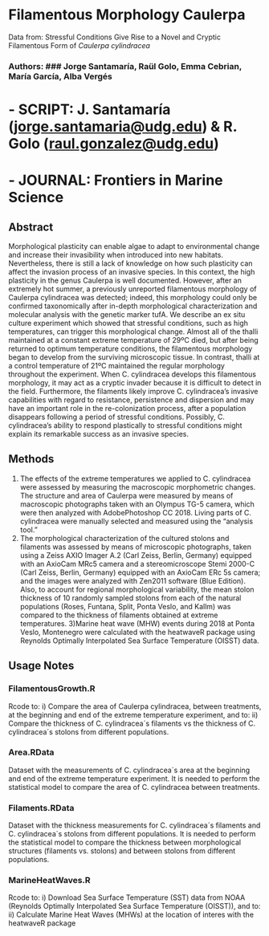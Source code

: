 # Filamentous Morphology Caulerpa
Data from: Stressful Conditions Give Rise to a Novel and Cryptic Filamentous Form of <i>Caulerpa cylindracea</i>

### Authors: ### Jorge Santamaría, Raül Golo, Emma Cebrian, María García, Alba Vergés


# - SCRIPT: J. Santamaría (jorge.santamaria@udg.edu) & R. Golo (raul.gonzalez@udg.edu)
# - JOURNAL: Frontiers in Marine Science

## Abstract

Morphological plasticity can enable algae to adapt to environmental change and increase their invasibility when introduced into new habitats. Nevertheless, there is still a lack of knowledge on how such plasticity can affect the invasion process of an invasive species. In this context, the high plasticity in the genus Caulerpa is well documented. However, after an extremely hot summer, a previously unreported filamentous morphology of Caulerpa cylindracea was detected; indeed, this morphology could only be confirmed taxonomically after in-depth morphological characterization and molecular analysis with the genetic marker tufA. We describe an ex situ culture experiment which showed that stressful conditions, such as high temperatures, can trigger this morphological change. Almost all of the thalli maintained at a constant extreme temperature of 29ºC died, but after being returned to optimum temperature conditions, the filamentous morphology began to develop from the surviving microscopic tissue. In contrast, thalli at a control temperature of 21ºC maintained the regular morphology throughout the experiment. When C. cylindracea develops this filamentous morphology, it may act as a cryptic invader because it is difficult to detect in the field. Furthermore, the filaments likely improve C. cylindracea’s invasive capabilities with regard to resistance, persistence and dispersion and may have an important role in the re-colonization process, after a population disappears following a period of stressful conditions. Possibly, C. cylindracea’s ability to respond plastically to stressful conditions might explain its remarkable success as an invasive species.

## Methods

1) The effects of the extreme temperatures we applied to C. cylindracea were assessed by measuring the macroscopic morphometric changes. The structure and area of Caulerpa were measured by means of macroscopic photographs taken with an Olympus TG-5 camera, which were then analyzed with AdobePhotoshop CC 2018. Living parts of C. cylindracea were manually selected and measured using the “analysis tool.”
2) The morphological characterization of the cultured stolons and filaments was assessed by means of microscopic photographs, taken using a Zeiss AXIO Imager A.2 (Carl Zeiss, Berlin, Germany) equipped with an AxioCam MRc5 camera and a stereomicroscope Stemi 2000-C (Carl Zeiss, Berlin, Germany) equipped with an AxioCam ERc 5s camera; and the images were analyzed with Zen2011 software (Blue Edition). Also, to account for regional morphological variability, the mean stolon thickness of 10 randomly sampled stolons from each of the natural populations (Roses, Funtana, Split, Ponta Veslo, and Kallm) was compared to the thickness of filaments obtained at extreme temperatures.
3)Marine heat wave (MHW) events during 2018 at Ponta Veslo, Montenegro were calculated with the heatwaveR package using Reynolds Optimally Interpolated Sea Surface Temperature (OISST) data.

## Usage Notes

### FilamentousGrowth.R
Rcode to: i) Compare the area of Caulerpa cylindracea, between treatments, at the beginning and end of the extreme temperature experiment, and to: ii) Compare the thickness of C. cylindracea´s filaments vs the thickness of C. cylindracea´s stolons from different populations.

### Area.RData
Dataset with the measurements of C. cylindracea´s area at the beginning and end of the extreme temperature experiment. It is needed to perform the statistical model to compare the area of C. cylindracea between treatments.

### Filaments.RData
Dataset with the thickness measurements for C. cylindracea´s filaments and C. cylindracea´s stolons from different populations. It is needed to perform the statistical model to compare the thickness between morphological structures (filaments vs. stolons) and between stolons from different populations.

### MarineHeatWaves.R
Rcode to: i) Download Sea Surface Temperature (SST) data from NOAA (Reynolds Optimally Interpolated Sea Surface Temperature (OISST)), and to: ii) Calculate Marine Heat Waves (MHWs) at the location of interes with the heatwaveR package

